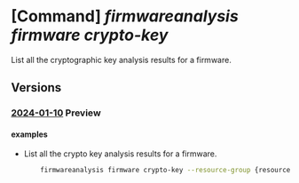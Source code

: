 # [Command] _firmwareanalysis firmware crypto-key_

List all the cryptographic key analysis results for a firmware.

## Versions

### [2024-01-10](/Resources/mgmt-plane/L3N1YnNjcmlwdGlvbnMve30vcmVzb3VyY2Vncm91cHMve30vcHJvdmlkZXJzL21pY3Jvc29mdC5pb3RmaXJtd2FyZWRlZmVuc2Uvd29ya3NwYWNlcy97fS9maXJtd2FyZXMve30vY3J5cHRva2V5cw==/2024-01-10.xml) **Preview**

<!-- mgmt-plane /subscriptions/{}/resourcegroups/{}/providers/microsoft.iotfirmwaredefense/workspaces/{}/firmwares/{}/cryptokeys 2024-01-10 -->

#### examples

- List all the crypto key analysis results for a firmware.
    ```bash
        firmwareanalysis firmware crypto-key --resource-group {resourceGroupName} --workspace-name {workspaceName} --firmware-id {firmwareId}
    ```
